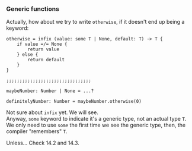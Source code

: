 ### Generic functions

Actually, how about we try to write `otherwise`, if it doesn't end up being a keyword:

```
otherwise = infix (value: some T | None, default: T) -> T {
    if value =/= None {
        return value
    } else {
        return default
    }
}

;;;;;;;;;;;;;;;;;;;;;;;;;;;;;;;;

maybeNumber: Number | None = ...?

definitelyNumber: Number = maybeNumber.otherwise(0)
```

Not sure about `infix` yet. We will see.\
Anyway, `some` keyword to indicate it's a generic type, not an actual type `T`.\
We only need to use `some` the first time we see the generic type, then, the compiler "remembers" `T`.

Unless... Check 14.2 and 14.3.